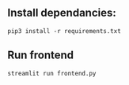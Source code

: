 ## Install dependancies:
```
pip3 install -r requirements.txt
```


## Run frontend
```
streamlit run frontend.py
```

